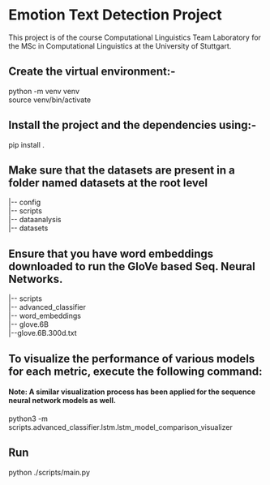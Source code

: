 # Emotion Text Detection Project

This project is of the course Computational Linguistics Team Laboratory for the MSc in Computational Linguistics at the University of Stuttgart.


## Create the virtual environment:-

python -m venv venv       
source venv/bin/activate     


## Install the project and the dependencies using:- 

pip install .


## Make sure that the datasets are present in a folder named datasets at the root level

|-- config  
|-- scripts    
|-- dataanalysis   
|-- datasets   

## Ensure that you have word embeddings downloaded to run the GloVe based Seq. Neural Networks.
 
|-- scripts    
    |-- advanced_classifier   
        |-- word_embeddings  
            |-- glove.6B              
                    |--glove.6B.300d.txt

## To visualize the performance of various models for each metric, execute the following command:
#### Note: A similar visualization process has been applied for the sequence neural network models as well.

python3 -m scripts.advanced_classifier.lstm.lstm_model_comparison_visualizer


## Run

python ./scripts/main.py
